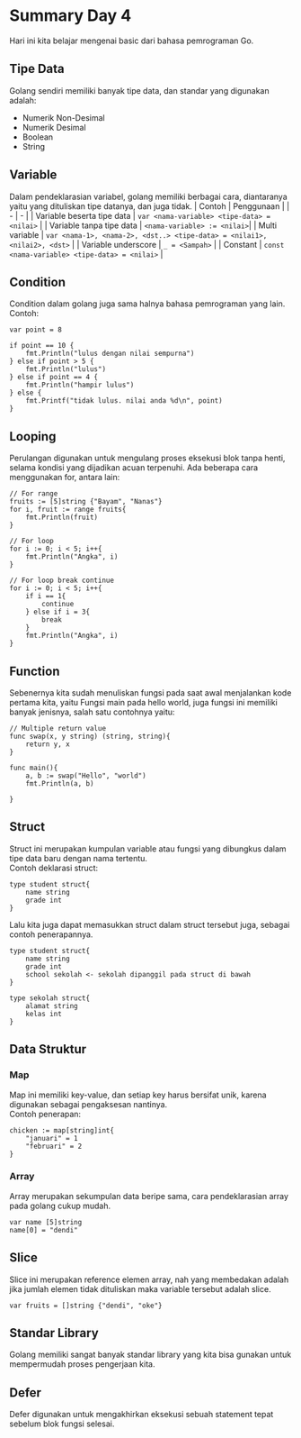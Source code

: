 # Summary Day 4

Hari ini kita belajar mengenai basic dari bahasa pemrograman Go.

## Tipe Data

Golang sendiri memiliki banyak tipe data, dan standar yang digunakan adalah:

- Numerik Non-Desimal
- Numerik Desimal
- Boolean
- String

## Variable

Dalam pendeklarasian variabel, golang memiliki berbagai cara, diantaranya yaitu yang dituliskan tipe datanya, dan juga tidak.
| Contoh | Penggunaan |
| - | - |
| Variable beserta tipe data | `var <nama-variable> <tipe-data> = <nilai>` |
| Variable tanpa tipe data | `<nama-variable> := <nilai>`|
| Multi variable | `var <nama-1>, <nama-2>, <dst..> <tipe-data> = <nilai1>, <nilai2>, <dst>` |
| Variable underscore | `_ = <Sampah>` |
| Constant | `const <nama-variable> <tipe-data> = <nilai>` |

## Condition

Condition dalam golang juga sama halnya bahasa pemrograman yang lain.\
Contoh:

```
var point = 8

if point == 10 {
    fmt.Println("lulus dengan nilai sempurna")
} else if point > 5 {
    fmt.Println("lulus")
} else if point == 4 {
    fmt.Println("hampir lulus")
} else {
    fmt.Printf("tidak lulus. nilai anda %d\n", point)
}
```

## Looping

Perulangan digunakan untuk mengulang proses eksekusi blok tanpa henti, selama kondisi yang dijadikan acuan terpenuhi. Ada beberapa cara menggunakan for, antara lain:

```
// For range
fruits := [5]string {"Bayam", "Nanas"}
for i, fruit := range fruits{
    fmt.Println(fruit)
}

// For loop
for i := 0; i < 5; i++{
    fmt.Println("Angka", i)
}

// For loop break continue
for i := 0; i < 5; i++{
    if i == 1{
        continue
    } else if i = 3{
        break
    }
    fmt.Println("Angka", i)
}
```

## Function

Sebenernya kita sudah menuliskan fungsi pada saat awal menjalankan kode pertama kita, yaitu Fungsi main pada hello world, juga fungsi ini memiliki banyak jenisnya, salah satu contohnya yaitu:

```
// Multiple return value
func swap(x, y string) (string, string){
    return y, x
}

func main(){
    a, b := swap("Hello", "world")
    fmt.Println(a, b)

}
```

## Struct

Struct ini merupakan kumpulan variable atau fungsi yang dibungkus dalam tipe data baru dengan nama tertentu.\
Contoh deklarasi struct:

```
type student struct{
    name string
    grade int
}
```

Lalu kita juga dapat memasukkan struct dalam struct tersebut juga, sebagai contoh penerapannya.

```
type student struct{
    name string
    grade int
    school sekolah <- sekolah dipanggil pada struct di bawah
}

type sekolah struct{
    alamat string
    kelas int
}
```

## Data Struktur

### Map

Map ini memiliki key-value, dan setiap key harus bersifat unik, karena digunakan sebagai pengaksesan nantinya.\
Contoh penerapan:

```
chicken := map[string]int{
    "januari" = 1
    "februari" = 2
}

```

### Array

Array merupakan sekumpulan data beripe sama, cara pendeklarasian array pada golang cukup mudah.

```
var name [5]string
name[0] = "dendi"
```

## Slice

Slice ini merupakan reference elemen array, nah yang membedakan adalah jika jumlah elemen tidak dituliskan maka variable tersebut adalah slice.

```
var fruits = []string {"dendi", "oke"}
```

## Standar Library

Golang memiliki sangat banyak standar library yang kita bisa gunakan untuk mempermudah proses pengerjaan kita.

## Defer

Defer digunakan untuk mengakhirkan eksekusi sebuah statement tepat sebelum blok fungsi selesai.
